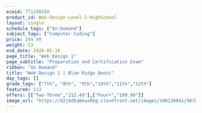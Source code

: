 ```yaml
---
ecwid: 771298260
product_id: Web-Design-Level-1-HighSchool
layout: single
schedule_tags: ["On-Demand"]
subject_tags: ["Computer Coding"]
price: 249.99
weight: 53
end_date: 2026-05-18
page_title: "Web Design 1"
page_subtitle: "Preparation and Certification Exam"
ribbon: "On Demand"
title: "Web Design 1 | Blue Ridge Boost"
day_tags: []
grade_tags: ["7th", "8th", "9th","10th","11th","12th"]
featured: 113
offers: [["Two-Three","212.49"],["Four+","199.99"]]
image_url: "https://d2j6dbq0eux0bg.cloudfront.net/images/106136041/5078047477.jpg"
---
```

